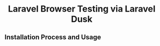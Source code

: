 # <p align="center"> Laravel Browser Testing via Laravel Dusk</p>

## Installation Process and Usage
